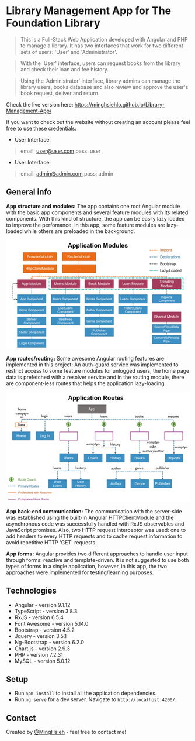 # Library Management App for The Foundation Library
> This is a Full-Stack Web Application developed with Angular and PHP to manage a library. It has two interfaces that work for two different sets of users: 'User' and 'Administrator'.

> With the 'User' interface, users can request books from the library and check their loan and fee history.

> Using the 'Administrator' interface, library admins can manage the library users, books database and also review and approve the user's book request, deliver and return.

Check the live version here: https://minghsiehlo.github.io/Library-Management-App/

If you want to check out the website without creating an account please feel free to use these credentials:

* User Interface:
> email: user@user.com
> pass: user

* User Interface:
> email: admin@admin.com
> pass: admin

## General info
**App structure and modules:** The app contains one root Angular module with the basic app components and several feature modules with its related components. With this kind of structure, the app can be easily lazy loaded to improve the perfomance. In this app, some feature modules are lazy-loaded while others are preloaded in the background.

![Application Modules](./img/application-modules.png)

**App routes/routing:** Some awesome Angular routing features are implemented in this project: An auth-guard service was implemented to restrict access to some feature modules for unlogged users, the home page data is prefetched with a resolver service and in the routing module, there are component-less routes that helps the application lazy-loading.

![Application Modules](./img/application-routes.png)

**App back-end communication:** The communication with the server-side was established using the built-in Angular HTTPClientModule and the asynchronous code was successfully handled with RxJS observables and JavaScript promises. Also, two HTTP request interceptor was used: one to add headers to every HTTP requests and to cache request information to avoid repetitive HTTP 'GET' requests. 

**App forms:** Angular provides two different approaches to handle user input through forms: reactive and template-driven.  It is not suggested to use both types of forms in a single application, however, in this app, the two approaches were implemented for testing/learning purposes.

## Technologies
* Angular - version 9.1.12
* TypeScript - version 3.8.3
* RxJS - version 6.5.4
* Font Awesome - version 5.14.0
* Bootstrap - version 4.5.2
* Jquery - version 3.5.1
* Ng-Bootstrap - version 6.2.0
* Chart.js - version 2.9.3
* PHP - version 7.2.31
* MySQL - version 5.0.12

## Setup
* Run `npm install` to install all the application dependencies.
* Run `ng serve` for a dev server. Navigate to `http://localhost:4200/`.

## Contact
Created by [@MingHsieh](https://www.linkedin.com/in/ming-hsieh-lo/) - feel free to contact me!
